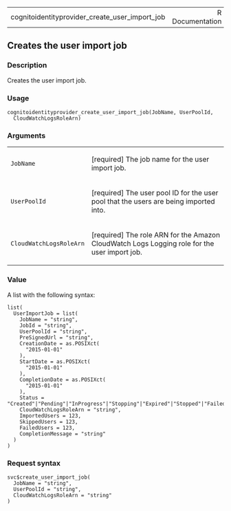 <table style="width: 100%;">
<tbody>
<tr class="odd">
<td>cognitoidentityprovider_create_user_import_job</td>
<td style="text-align: right;">R Documentation</td>
</tr>
</tbody>
</table>

## Creates the user import job

### Description

Creates the user import job.

### Usage

    cognitoidentityprovider_create_user_import_job(JobName, UserPoolId,
      CloudWatchLogsRoleArn)

### Arguments

<table>
<colgroup>
<col style="width: 35%" />
<col style="width: 65%" />
</colgroup>
<tbody>
<tr class="odd">
<td><code
id="cognitoidentityprovider_create_user_import_job_:_JobName">JobName</code></td>
<td><p>[required] The job name for the user import job.</p></td>
</tr>
<tr class="even">
<td><code
id="cognitoidentityprovider_create_user_import_job_:_UserPoolId">UserPoolId</code></td>
<td><p>[required] The user pool ID for the user pool that the users are
being imported into.</p></td>
</tr>
<tr class="odd">
<td><code
id="cognitoidentityprovider_create_user_import_job_:_CloudWatchLogsRoleArn">CloudWatchLogsRoleArn</code></td>
<td><p>[required] The role ARN for the Amazon CloudWatch Logs Logging
role for the user import job.</p></td>
</tr>
</tbody>
</table>

### Value

A list with the following syntax:

    list(
      UserImportJob = list(
        JobName = "string",
        JobId = "string",
        UserPoolId = "string",
        PreSignedUrl = "string",
        CreationDate = as.POSIXct(
          "2015-01-01"
        ),
        StartDate = as.POSIXct(
          "2015-01-01"
        ),
        CompletionDate = as.POSIXct(
          "2015-01-01"
        ),
        Status = "Created"|"Pending"|"InProgress"|"Stopping"|"Expired"|"Stopped"|"Failed"|"Succeeded",
        CloudWatchLogsRoleArn = "string",
        ImportedUsers = 123,
        SkippedUsers = 123,
        FailedUsers = 123,
        CompletionMessage = "string"
      )
    )

### Request syntax

    svc$create_user_import_job(
      JobName = "string",
      UserPoolId = "string",
      CloudWatchLogsRoleArn = "string"
    )
